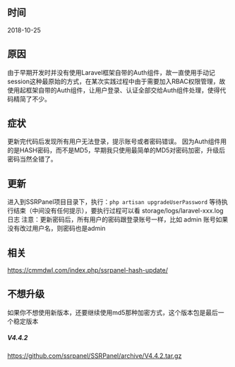 ## 时间
2018-10-25
## 原因
由于早期开发时并没有使用Laravel框架自带的Auth组件，故一直使用手动记session这种最原始的方式，在某次实践过程中由于需要加入RBAC权限管理，故使用起框架自带的Auth组件，让用户登录、认证全部交给Auth组件处理，使得代码精简了不少。

## 症状
更新完代码后发现所有用户无法登录，提示账号或者密码错误。
因为Auth组件用的是HASH密码，而不是MD5，早期我只使用最简单的MD5对密码加密，升级后密码当然全错了。

## 更新
进入到SSRPanel项目目录下，执行：`php artisan upgradeUserPassword`
等待执行结束（中间没有任何提示），要执行过程可以看 storage/logs/laravel-xxx.log 日志
注意：更新密码后，所有用户的密码跟登录账号一样，比如 admin 账号如果没有改过用户名，则密码也是admin

## 相关
https://cmmdwl.com/index.php/ssrpanel-hash-update/

## 不想升级
如果你不想使用新版本，还要继续使用md5那种加密方式，这个版本包是最后一个稳定版本
##### V4.4.2 
https://github.com/ssrpanel/SSRPanel/archive/V4.4.2.tar.gz